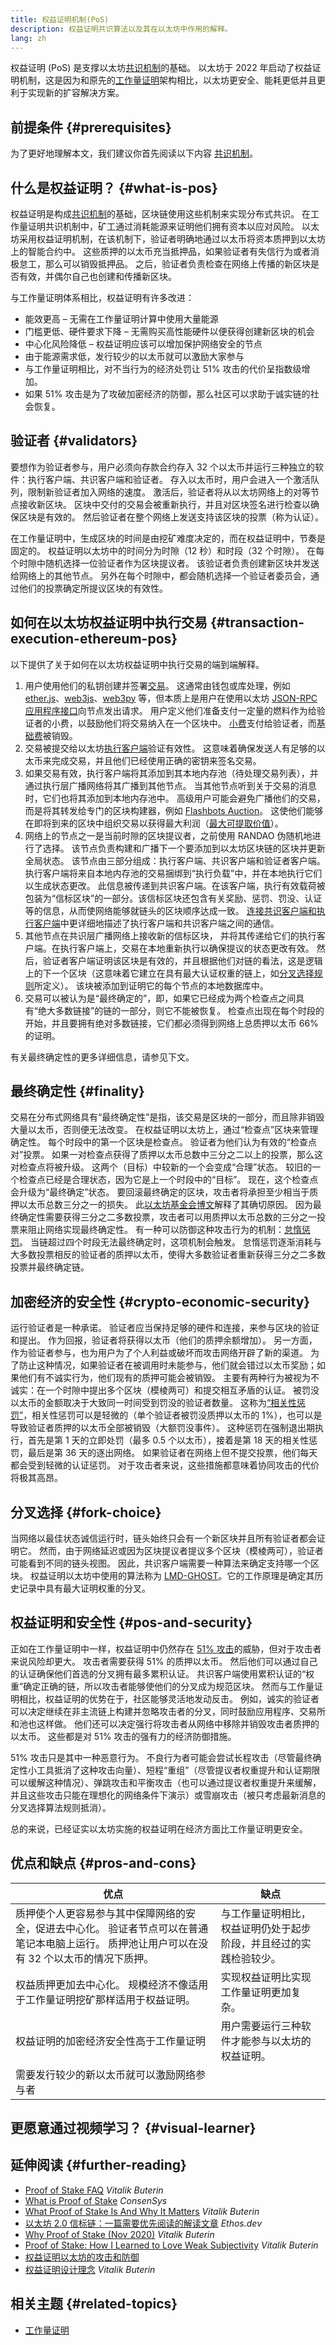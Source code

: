 ```yaml
---
title: 权益证明机制(PoS)
description: 权益证明共识算法以及其在以太坊中作用的解释。
lang: zh
---
```


权益证明 (PoS) 是支撑以太坊[共识机制](/developers/docs/consensus-mechanisms/)的基础。 以太坊于 2022 年启动了权益证明机制，这是因为和原先的[工作量证明](/developers/docs/consensus-mechanisms/pow)架构相比，以太坊更安全、能耗更低并且更利于实现新的扩容解决方案。

## 前提条件 {#prerequisites}

为了更好地理解本文，我们建议你首先阅读以下内容 [共识机制](/developers/docs/consensus-mechanisms/)。

## 什么是权益证明？ {#what-is-pos}

权益证明是构成[共识机制](/developers/docs/consensus-mechanisms/)的基础，区块链使用这些机制来实现分布式共识。 在工作量证明共识机制中，矿工通过消耗能源来证明他们拥有资本以应对风险。 以太坊采用权益证明机制，在该机制下，验证者明确地通过以太币将资本质押到以太坊上的智能合约中。 这些质押的以太币充当抵押品，如果验证者有失信行为或者消极怠工，那么可以销毁抵押品。 之后，验证者负责检查在网络上传播的新区块是否有效，并偶尔自己也创建和传播新区块。

与工作量证明体系相比，权益证明有许多改进：

- 能效更高 – 无需在工作量证明计算中使用大量能源
- 门槛更低、硬件要求下降 – 无需购买高性能硬件以便获得创建新区块的机会
- 中心化风险降低 – 权益证明应该可以增加保护网络安全的节点
- 由于能源需求低，发行较少的以太币就可以激励大家参与
- 与工作量证明相比，对不当行为的经济处罚让 51% 攻击的代价呈指数级增加。
- 如果 51% 攻击是为了攻破加密经济的防御，那么社区可以求助于诚实链的社会恢复。

## 验证者 {#validators}

要想作为验证者参与，用户必须向存款合约存入 32 个以太币并运行三种独立的软件：执行客户端、共识客户端和验证者。 存入以太币时，用户会进入一个激活队列，限制新验证者加入网络的速度。 激活后，验证者将从以太坊网络上的对等节点接收新区块。 区块中交付的交易会被重新执行，并且对区块签名进行检查以确保区块是有效的。 然后验证者在整个网络上发送支持该区块的投票（称为认证）。

在工作量证明中，生成区块的时间是由挖矿难度决定的，而在权益证明中，节奏是固定的。 权益证明以太坊中的时间分为时隙（12 秒）和时段（32 个时隙）。 在每个时隙中随机选择一位验证者作为区块提议者。 该验证者负责创建新区块并发送给网络上的其他节点。 另外在每个时隙中，都会随机选择一个验证者委员会，通过他们的投票确定所提议区块的有效性。

## 如何在以太坊权益证明中执行交易 {#transaction-execution-ethereum-pos}

以下提供了关于如何在以太坊权益证明中执行交易的端到端解释。

1. 用户使用他们的私钥创建并签署[交易](/developers/docs/transactions/)。 这通常由钱包或库处理，例如 [ether.js](https://docs.ethers.io/v5/)、[web3js](https://web3js.readthedocs.io/en/v1.8.1/)、[web3py](https://web3py.readthedocs.io/en/v5/) 等，但本质上是用户在使用以太坊 [JSON-RPC 应用程序接口](/developers/docs/apis/json-rpc/)向节点发出请求。 用户定义他们准备支付一定量的燃料作为给验证者的小费，以鼓励他们将交易纳入在一个区块中。 [小费](/developers/docs/gas/#priority-fee)支付给验证者，而[基础费](/developers/docs/gas/#base-fee)被销毁。
2. 交易被提交给以太坊[执行客户端](/developers/docs/nodes-and-clients/#execution-client)验证有效性。 这意味着确保发送人有足够的以太币来完成交易，并且他们已经使用正确的密钥来签名交易。
3. 如果交易有效，执行客户端将其添加到其本地内存池（待处理交易列表），并通过执行层广播网络将其广播到其他节点。 当其他节点听到关于交易的消息时，它们也将其添加到本地内存池中。 高级用户可能会避免广播他们的交易，而是将其转发给专门的区块构建器，例如 [Flashbots Auction](https://docs.flashbots.net/flashbots-auction/overview)。 这使他们能够在即将到来的区块中组织交易以获得最大利润（[最大可提取价值](/developers/docs/mev/#mev-extraction)）。
4. 网络上的节点之一是当前时隙的区块提议者，之前使用 RANDAO 伪随机地进行了选择。 该节点负责构建和广播下一个要添加到以太坊区块链的区块并更新全局状态。 该节点由三部分组成：执行客户端、共识客户端和验证者客户端。 执行客户端将来自本地内存池的交易捆绑到“执行负载”中，并在本地执行它们以生成状态更改。 此信息被传递到共识客户端。在该客户端，执行有效载荷被包装为“信标区块”的一部分。该信标区块还包含有关奖励、惩罚、罚没、认证等的信息，从而使网络能够就链头的区块顺序达成一致。 [连接共识客户端和执行客户端](/developers/docs/networking-layer/#connecting-clients)中更详细地描述了执行客户端和共识客户端之间的通信。
5. 其他节点在共识层广播网络上接收新的信标区块， 并将其传递给它们的执行客户端。在执行客户端上，交易在本地重新执行以确保提议的状态更改有效。 然后，验证者客户端证明该区块是有效的，并且根据他们对链的看法，这是逻辑上的下一个区块（这意味着它建立在具有最大认证权重的链上，如[分叉选择规则](/developers/docs/consensus-mechanisms/pos/#fork-choice)所定义）。 该块被添加到证明它的每个节点的本地数据库中。
6. 交易可以被认为是“最终确定的”，即，如果它已经成为两个检查点之间具有“绝大多数链接”的链的一部分，则它不能被恢复。 检查点出现在每个时段的开始，并且要拥有绝对多数链接，它们都必须得到网络上总质押以太币 66% 的证明。

有关最终确定性的更多详细信息，请参见下文。

## 最终确定性 {#finality}

交易在分布式网络具有“最终确定性”是指，该交易是区块的一部分，而且除非销毁大量以太币，否则便无法改变。 在权益证明以太坊上，通过“检查点”区块来管理确定性。 每个时段中的第一个区块是检查点。 验证者为他们认为有效的“检查点对”投票。 如果一对检查点获得了质押以太币总数中三分之二以上的投票，那么这对检查点将被升级。 这两个（目标）中较新的一个会变成“合理”状态。 较旧的一个检查点已经是合理状态，因为它是上一个时段中的“目标”。 现在，这个检查点会升级为“最终确定”状态。 要回滚最终确定的区块，攻击者将承担至少相当于质押以太币总数三分之一的损失。 此[以太坊基金会博文](https://blog.ethereum.org/2016/05/09/on-settlement-finality/)解释了其确切原因。 因为最终确定性需要获得三分之二多数投票，攻击者可以用质押以太币总数的三分之一投票来阻止网络实现最终确定性。 有一种可以防御这种攻击行为的机制：[怠惰惩罚](https://eth2book.info/bellatrix/part2/incentives/inactivity)。 当链超过四个时段无法最终确定时，这项机制会触发。 怠惰惩罚逐渐消耗与大多数投票相反的验证者的质押以太币，使得大多数验证者重新获得三分之二多数投票并最终确定链。

## 加密经济的安全性 {#crypto-economic-security}

运行验证者是一种承诺。 验证者应当保持足够的硬件和连接，来参与区块的验证和提出。 作为回报，验证者将获得以太币（他们的质押余额增加）。 另一方面，作为验证者参与，也为用户为了个人利益或破坏而攻击网络开辟了新的渠道。 为了防止这种情况，如果验证者在被调用时未能参与，他们就会错过以太币奖励；如果他们有不诚实行为，他们现有的质押可能会被销毁。 主要有两种行为被视为不诚实：在一个时隙中提出多个区块（模棱两可）和提交相互矛盾的认证。 被罚没以太币的金额取决于大致同一时间受到罚没的验证者数量。 这称为[“相关性惩罚”](https://eth2book.info/bellatrix/part2/incentives/slashing#the-correlation-penalty)，相关性惩罚可以是轻微的（单个验证者被罚没质押以太币的 1%），也可以是导致验证者质押的以太币全部被销毁（大额罚没事件）。 这种惩罚在强制退出期执行，首先是第 1 天的立即处罚（最多 0.5 个以太币），接着是第 18 天的相关性惩罚，最后是第 36 天的逐出网络。 如果验证者在网络上但不提交投票，他们每天都会受到轻微的认证惩罚。 对于攻击者来说，这些措施都意味着协同攻击的代价将极其高昂。

## 分叉选择 {#fork-choice}

当网络以最佳状态诚信运行时，链头始终只会有一个新区块并且所有验证者都会证明它。 然而，由于网络延迟或因为区块提议者提议多个区块（模棱两可），验证者可能看到不同的链头视图。 因此，共识客户端需要一种算法来确定支持哪一个区块。 权益证明以太坊中使用的算法称为 [LMD-GHOST](https://arxiv.org/pdf/2003.03052.pdf)。它的工作原理是确定其历史记录中具有最大证明权重的分叉。

## 权益证明和安全性 {#pos-and-security}

正如在工作量证明中一样，权益证明中仍然存在 [51% 攻击](https://www.investopedia.com/terms/1/51-attack.asp)的威胁，但对于攻击者来说风险却更大。 攻击者需要获得 51% 的质押以太币。 然后他们可以通过自己的认证确保他们首选的分叉拥有最多累积认证。 共识客户端使用累积认证的“权重”确定正确的链，所以攻击者能够使他们的分叉成为规范区块。 然而与工作量证明相比，权益证明的优势在于，社区能够灵活地发动反击。 例如，诚实的验证者可以决定继续在非主流链上构建并忽略攻击者的分叉，同时鼓励应用程序、交易所和池也这样做。 他们还可以决定强行将攻击者从网络中移除并销毁攻击者质押的以太币。 这些都是对 51% 攻击的强有力的经济防御措施。

51% 攻击只是其中一种恶意行为。 不良行为者可能会尝试长程攻击（尽管最终确定性小工具抵消了这种攻击向量）、短程“重组”（尽管提议者权重提升和认证期限可以缓解这种情况）、弹跳攻击和平衡攻击（也可以通过提议者权重提升来缓解，并且这些攻击只能在理想化的网络条件下演示）或雪崩攻击（被只考虑最新消息的分叉选择算法规则抵消）。

总的来说，已经证实以太坊实施的权益证明在经济方面比工作量证明更安全。

## 优点和缺点 {#pros-and-cons}

| 优点                                                                                                                                           | 缺点                                                               |
| ---------------------------------------------------------------------------------------------------------------------------------------------- | ------------------------------------------------------------------ |
| 质押使个人更容易参与其中保障网络的安全，促进去中心化。 验证者节点可以在普通笔记本电脑上运行。 质押池让用户可以在没有 32 个以太币的情况下质押。 | 与工作量证明相比，权益证明仍处于起步阶段，并且经过的实践检验较少。 |
| 权益质押更加去中心化。 规模经济不像适用于工作量证明挖矿那样适用于权益证明。                                                                    | 实现权益证明比实现工作量证明更加复杂。                             |
| 权益证明的加密经济安全性高于工作量证明                                                                                                         | 用户需要运行三种软件才能参与以太坊的权益证明。                     |
| 需要发行较少的新以太币就可以激励网络参与者                                                                                                     |                                                                    |

## 更愿意通过视频学习？ {#visual-learner}

<YouTube id="psKDXvXdr7k" />

## 延伸阅读 {#further-reading}

- [Proof of Stake FAQ](https://vitalik.ca/general/2017/12/31/pos_faq.html) _Vitalik Buterin_
- [What is Proof of Stake](https://consensys.net/blog/blockchain-explained/what-is-proof-of-stake/) _ConsenSys_
- [What Proof of Stake Is And Why It Matters](https://bitcoinmagazine.com/culture/what-proof-of-stake-is-and-why-it-matters-1377531463) _Vitalik Buterin_
- [以太坊 2.0 信标链：一篇需要优先阅读的解读文章](https://ethos.dev/beacon-chain) _Ethos.dev_
- [Why Proof of Stake (Nov 2020)](https://vitalik.ca/general/2020/11/06/pos2020.html) _Vitalik Buterin_
- [Proof of Stake: How I Learned to Love Weak Subjectivity](https://blog.ethereum.org/2014/11/25/proof-stake-learned-love-weak-subjectivity/) _Vitalik Buterin_
- [权益证明以太坊的攻击和防御](https://mirror.xyz/jmcook.eth/YqHargbVWVNRQqQpVpzrqEQ8IqwNUJDIpwRP7SS5FXs)
- [权益证明设计理念](https://medium.com/@VitalikButerin/a-proof-of-stake-design-philosophy-506585978d51) _Vitalik Buterin_

## 相关主题 {#related-topics}

- [工作量证明](/developers/docs/consensus-mechanisms/pow/)
